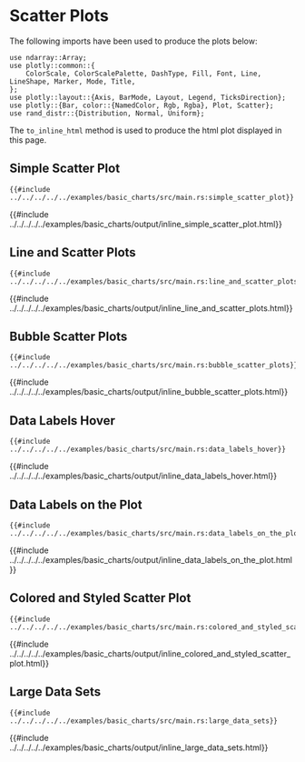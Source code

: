 # Scatter Plots

The following imports have been used to produce the plots below:

```rust,no_run
use ndarray::Array;
use plotly::common::{
    ColorScale, ColorScalePalette, DashType, Fill, Font, Line, LineShape, Marker, Mode, Title,
};
use plotly::layout::{Axis, BarMode, Layout, Legend, TicksDirection};
use plotly::{Bar, color::{NamedColor, Rgb, Rgba}, Plot, Scatter};
use rand_distr::{Distribution, Normal, Uniform};
```

The `to_inline_html` method is used to produce the html plot displayed in this page.

## Simple Scatter Plot
```rust,no_run
{{#include ../../../../../examples/basic_charts/src/main.rs:simple_scatter_plot}}
```

{{#include ../../../../../examples/basic_charts/output/inline_simple_scatter_plot.html}}


## Line and Scatter Plots
```rust,no_run
{{#include ../../../../../examples/basic_charts/src/main.rs:line_and_scatter_plots}}
```

{{#include ../../../../../examples/basic_charts/output/inline_line_and_scatter_plots.html}}

## Bubble Scatter Plots
```rust,no_run
{{#include ../../../../../examples/basic_charts/src/main.rs:bubble_scatter_plots}}
```

{{#include ../../../../../examples/basic_charts/output/inline_bubble_scatter_plots.html}}


## Data Labels Hover
```rust,no_run
{{#include ../../../../../examples/basic_charts/src/main.rs:data_labels_hover}}
```

{{#include ../../../../../examples/basic_charts/output/inline_data_labels_hover.html}}


## Data Labels on the Plot
```rust,no_run
{{#include ../../../../../examples/basic_charts/src/main.rs:data_labels_on_the_plot}}
```

{{#include ../../../../../examples/basic_charts/output/inline_data_labels_on_the_plot.html}}


## Colored and Styled Scatter Plot
```rust,no_run
{{#include ../../../../../examples/basic_charts/src/main.rs:colored_and_styled_scatter_plot}}
```

{{#include ../../../../../examples/basic_charts/output/inline_colored_and_styled_scatter_plot.html}}


## Large Data Sets
```rust,no_run
{{#include ../../../../../examples/basic_charts/src/main.rs:large_data_sets}}
```

{{#include ../../../../../examples/basic_charts/output/inline_large_data_sets.html}}